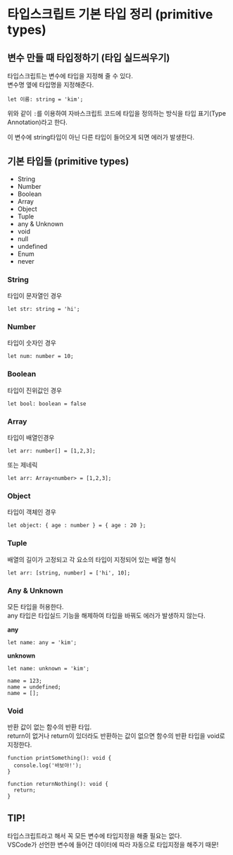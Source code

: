 # 타입스크립트 기본 타입 정리 (primitive types)

## 변수 만들 때 타입정하기 (타입 실드씌우기)
타입스크립트는 변수에 타입을 지정해 줄 수 있다.  
변수명 옆에 타입명을 지정해준다.   
```
let 이름: string = 'kim';
```
위와 같이 ```:```를 이용하여 자바스크립트 코드에 타입을 정의하는 방식을 타입 표기(Type Annotation)라고 한다.

이 변수에 string타입이 아닌 다른 타입이 들어오게 되면 에러가 발생한다.

## 기본 타입들 (primitive types)
* String
* Number
* Boolean
* Array
* Object
* Tuple
* any & Unknown
* void
* null
* undefined
* Enum
* never

### String
타입이 문자열인 경우
```
let str: string = 'hi';
```

### Number
타입이 숫자인 경우
```
let num: number = 10;
```

### Boolean
타입이 진위값인 경우
```
let bool: boolean = false
```

### Array
타입이 배열인경우
```
let arr: number[] = [1,2,3];
```
또는 제네릭
```
let arr: Array<number> = [1,2,3];
```

### Object
타입이 객체인 경우
```
let object: { age : number } = { age : 20 };
```

### Tuple
배열의 길이가 고정되고 각 요소의 타입이 지정되어 있는 배열 형식
```
let arr: [string, number] = ['hi', 10];
```

### Any & Unknown
모든 타입을 허용한다.  
any 타입은 타입실드 기능을 해제하여 타입을 바꿔도 에러가 발생하지 않는다.

**any**
```
let name: any = 'kim'; 
```
 
**unknown**
```
let name: unknown = 'kim';
```
```
name = 123;
name = undefined;
name = [];
```

### Void
반환 값이 없는 함수의 반환 타입.  
return이 없거나 return이 있더라도 반환하는 값이 없으면 함수의 반환 타입을 void로 지정한다.
```
function printSomething(): void {
  console.log('바보야!');
}

function returnNothing(): void {
  return;
}
```

## TIP!
타입스크립트라고 해서 꼭 모든 변수에 타입지정을 해줄 필요는 없다.  
VSCode가 선언한 변수에 들어간 데이터에 따라 자동으로 타입지정을 해주기 때문!